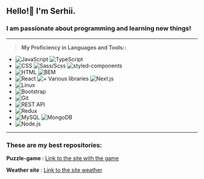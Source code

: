 ## Hello!👋 I'm Serhii.
### I am passionate about programming and learning new things!
___
>**My Proficiency in Languages and Tools::**
   - ![JavaScript](https://img.shields.io/badge/JavaScript-ES6-yellow?colorA=yellow&colorB=gray)  ![TypeScript](https://img.shields.io/badge/TypeScript-blue?logo=typescript&logoColor=white)
   - ![CSS](https://img.shields.io/badge/CSS-3-orange?colorA=blue&colorB=green)  ![Sass/Scss](https://img.shields.io/badge/Sass/Scss-yellow?logo=sass&logoColor=white&colorA=yellow&colorB=gray)  ![styled-components](https://img.shields.io/badge/styled--components-v5.3.0-purple?logo=styled-components&logoColor=white) 
   - ![HTML](https://img.shields.io/badge/HTML-5-blue?colorA=orange&colorB=white) ![BEM](https://img.shields.io/badge/BEM-blue?logo=html5&logoColor=white&colorA=blue&colorB=white)
   - ![React](https://img.shields.io/badge/-React-%2361DAFB?logo=react&logoColor=white)  ![+ Various libraries](https://img.shields.io/badge/+_Various_libraries-blue?logo=react-router&labelColor=282c34) ![Next.js](https://img.shields.io/badge/-Next.js-%23000000?logo=next.js&logoColor=white)
   - ![Linux](https://img.shields.io/badge/Linux-success?logo=linux&logoColor=white)
   - ![Bootstrap](https://img.shields.io/badge/Bootstrap-5.3.0-purple?logo=bootstrap&logoColor=white)
   - ![Git](https://img.shields.io/badge/Git-F05032?logo=git&logoColor=white)
   - ![REST API](https://img.shields.io/badge/-REST%20API-green)
   - ![Redux](https://img.shields.io/badge/Redux-Toolkit-764ABC?logo=redux&logoColor=white&labelColor=764ABC&color=764ABC)
   - ![MySQL](https://img.shields.io/badge/MySQL-8.0-4479A1?logo=mysql&logoColor=white&labelColor=4479A1&color=4479A1) ![MongoDB](https://img.shields.io/badge/-MongoDB-%2347A248?logo=mongodb&logoColor=white)
   - ![Node.js](https://img.shields.io/badge/Node.js-18.0-339933?logo=node.js&logoColor=white&labelColor=339933&color=339933)
___

### These are my best repositories:
**Puzzle-game** :
[Link to the site with the game](https://github.com/RSS-2000/Puzzle-game)

**Weather site** :
[Link to the site weather](https://github.com/RSS-777/weather-project)

